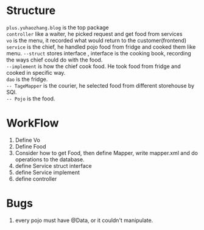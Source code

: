 # Structure
`plus.yuhaozhang.blog` is the top package  
`controller` like a waiter, he picked request and get food from services   
`vo` is the menu, it recorded what would return to the customer(frontend)  
`service` is the chief, he handled pojo food from fridge and cooked them like menu. 
`--struct` stores interface , interface is the cooking book, recording the ways chief could do with the food.  
`--implement` is how the chief cook food. He took food from fridge and cooked in specific way.   
`dao` is the fridge.  
``-- TageMapper`` is the courier, he selected food from different storehouse by SQl.  
``-- Pojo`` is the food.

# WorkFlow
1. Define Vo
2. Define Food
3. Consider how to get Food, then define Mapper, write mapper.xml and do operations to the database.
4. define Service struct interface
5. define Service implement
6. define controller

# Bugs
1. every pojo must have @Data, or it couldn't manipulate.